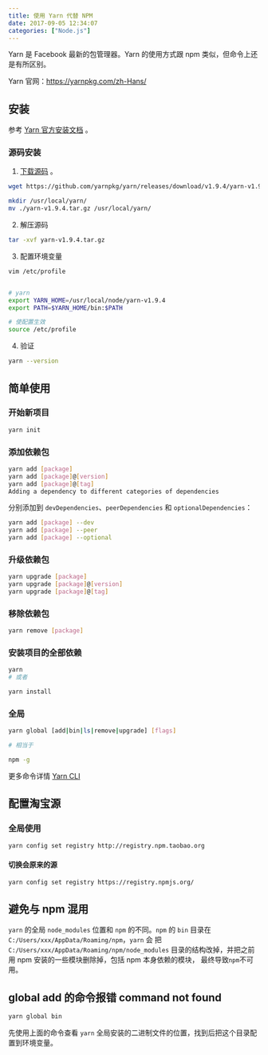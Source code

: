 ```yaml
---
title: 使用 Yarn 代替 NPM
date: 2017-09-05 12:34:07
categories: ["Node.js"]
---
```

Yarn 是 Facebook 最新的包管理器。Yarn 的使用方式跟 npm 类似，但命令上还是有所区别。

Yarn 官网：<https://yarnpkg.com/zh-Hans/>



## 安装

参考 [Yarn 官方安装文档](https://yarnpkg.com/zh-Hans/docs/install#windows-stable) 。

### 源码安装

1. [下载源码](https://github.com/yarnpkg/yarn/releases) 。

```bash
wget https://github.com/yarnpkg/yarn/releases/download/v1.9.4/yarn-v1.9.4.tar.gz

mkdir /usr/local/yarn/
mv ./yarn-v1.9.4.tar.gz /usr/local/yarn/
```

2. 解压源码

```bash
tar -xvf yarn-v1.9.4.tar.gz
```

3. 配置环境变量

```bash
vim /etc/profile


# yarn
export YARN_HOME=/usr/local/node/yarn-v1.9.4
export PATH=$YARN_HOME/bin:$PATH

# 使配置生效
source /etc/profile
```

4. 验证

```bash
yarn --version
```

## 简单使用

### 开始新项目

```bash
yarn init
```

### 添加依赖包

```bash
yarn add [package]
yarn add [package]@[version]
yarn add [package]@[tag]
Adding a dependency to different categories of dependencies
```

分别添加到 `devDependencies`、`peerDependencies` 和 `optionalDependencies`：

```bash
yarn add [package] --dev
yarn add [package] --peer
yarn add [package] --optional
```

### 升级依赖包

```bash
yarn upgrade [package]
yarn upgrade [package]@[version]
yarn upgrade [package]@[tag]
```

### 移除依赖包

```bash
yarn remove [package]
```

### 安装项目的全部依赖

```bash
yarn
# 或者

yarn install
```

### 全局

```bash
yarn global [add|bin|ls|remove|upgrade] [flags]

# 相当于

npm -g
```

更多命令详情 [Yarn CLI](https://yarnpkg.com/zh-Hans/docs/cli/)

## 配置淘宝源

### 全局使用

```bash
yarn config set registry http://registry.npm.taobao.org
```

#### 切换会原来的源

```bash
yarn config set registry https://registry.npmjs.org/
```

## 避免与 npm 混用

`yarn` 的全局 `node_modules` 位置和 `npm` 的不同。`npm` 的 `bin` 目录在 `C:/Users/xxx/AppData/Roaming/npm`，`yarn` 会
把 `C:/Users/xxx/AppData/Roaming/npm/node_modules` 目录的结构改掉，并把之前用 npm 安装的一些模块删除掉，包括 npm 本身依赖的模块，
最终导致`npm`不可用。

## global add 的命令报错 command not found

```bash
yarn global bin
```

先使用上面的命令查看 `yarn` 全局安装的二进制文件的位置，找到后把这个目录配置到环境变量。
